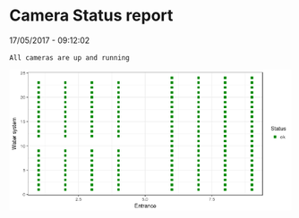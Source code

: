 Camera Status report
================
17/05/2017 - 09:12:02

    All cameras are up and running

![](camreport_files/figure-markdown_github/unnamed-chunk-2-1.png)
